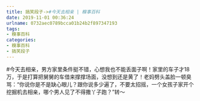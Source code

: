 ```yaml
---
title: 搞笑段子->#今天去相亲 | 糗事百科
date: 2019-11-01 00:36:24
urlname: 0732aec0789bcca01b24b2f897347193
tags: 
- 糗事百科
categories:
- 糗事百科
- 搞笑段子
---
```

#今天去相亲，男方家里条件挺不错，心想我也不能丢面子啊！家里的车子才18万，于是打算把舅舅的车借来撑撑场面，没想到还是黄了！老妈劈头盖脸一顿臭骂：“你说你是不是缺心眼儿？跟你说多少遍了，不要太招摇，一个女孩子家开个挖掘机去相亲，哪个男人见了不得撒丫子跑？”转～


